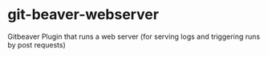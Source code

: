 # git-beaver-webserver
Gitbeaver Plugin that runs a web server (for serving logs and triggering runs by post requests)
